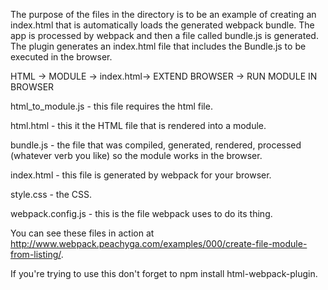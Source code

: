 The purpose of the files in the directory is to be an example of creating an index.html that is automatically loads the generated webpack bundle.  The app is processed by webpack and then a file called bundle.js is generated.  The plugin generates an index.html file that includes the Bundle.js to be executed in the browser.  

HTML -> MODULE -> index.html-> EXTEND BROWSER -> RUN MODULE IN BROWSER

html_to_module.js - this file requires the html file.

html.html - this it the HTML file that is rendered into a module.

bundle.js - the file that was compiled, generated, rendered, processed (whatever verb you like) so the module works in the browser.

index.html - this file is generated by webpack for your browser.

style.css - the CSS.

webpack.config.js - this is the file webpack uses to do its thing.

You can see these files in action at <a href='http://www.webpack.peachyga.com/examples/000/create-file-module-listing/'>http://www.webpack.peachyga.com/examples/000/create-file-module-from-listing/</a>.

If you're trying to use this don't forget to npm install html-webpack-plugin.
